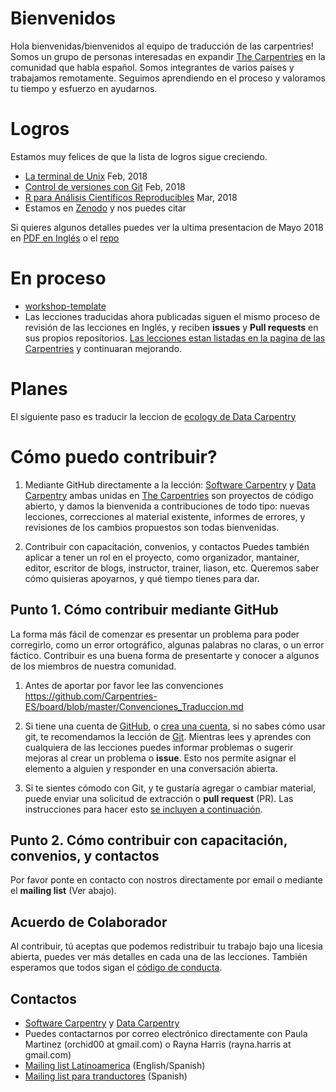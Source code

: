 # Bienvenidos

Hola bienvenidas/bienvenidos al equipo de traducción de las carpentries! Somos un grupo de personas interesadas en expandir [The Carpentries](https://carpentries.org/) en la comunidad que habla español.
Somos integrantes de varios países y trabajamos remotamente. Seguimos aprendiendo en el proceso y valoramos tu tiempo y esfuerzo en ayudarnos.

# Logros 

Estamos muy felices de que la lista de logros sigue creciendo. 
- [La terminal de Unix](https://github.com/swcarpentry/shell-novice-es) Feb, 2018
- [Control de versiones con Git](https://github.com/swcarpentry/git-novice-es) Feb, 2018
- [R para Análisis Científicos Reproducibles](https://github.com/swcarpentry/r-novice-gapminder-es) Mar, 2018
- Estamos en [Zenodo](https://zenodo.org/communities/carpentries/?page=1&size=20) y nos puedes citar

Si quieres algunos detalles puedes ver la ultima presentacion de Mayo 2018 en [PDF en Inglés](https://github.com/Carpentries-ES/Presentations/blob/master/2018/CarpentryCon/Spanish%20Lessons%20and%20Community_chrome.pdf) o el [repo](https://github.com/Carpentries-ES/Presentations)

# En proceso

- [workshop-template](https://github.com/Carpentries-ES/workshop-template/blob/gh-pages/index.md)
- Las lecciones traducidas ahora publicadas siguen el mismo proceso de revisión de las lecciones en Inglés, y reciben **issues** y **Pull requests** en sus propios repositorios. [Las lecciones estan listadas en la pagina de las Carpentries](https://software-carpentry.org/lessons/) y continuaran mejorando.

# Planes

El siguiente paso es traducir la leccion de [ecology de Data Carpentry](http://www.datacarpentry.org/lessons/#ecology-workshop)

# Cómo puedo contribuir?

1) Mediante GitHub directamente a la lección: 
[Software Carpentry][swc-site] y [Data Carpentry][dc-site] ambas unidas en [The Carpentries](https://carpentries.org/) son
proyectos de código abierto, y damos la bienvenida a contribuciones 
de todo tipo: nuevas lecciones, correcciones al material existente, 
informes de errores, y revisiones de los cambios propuestos son todas
bienvenidas.

2) Contribuir con capacitación, convenios, y contactos
Puedes también aplicar a tener un rol en el proyecto, como organizador, mantainer, editor, escritor de blogs, instructor, trainer, liason, etc. Queremos saber cómo quisieras apoyarnos, y qué tiempo tienes para dar.

## Punto 1. Cómo contribuir mediante GitHub

La forma más fácil de comenzar es presentar un problema para 
poder corregirlo, como un error ortográfico, algunas palabras no claras,
o un error fáctico. Contribuir es una buena forma de presentarte 
y conocer a algunos de los miembros de nuestra comunidad.

1. Antes de aportar por favor lee las convenciones https://github.com/Carpentries-ES/board/blob/master/Convenciones_Traduccion.md

2. Si tiene una cuenta de [GitHub][github], o [crea una cuenta][github-join], si no sabes cómo usar git, te recomendamos la lección de [Git](https://github.com/swcarpentry/git-novice-es). Mientras lees y aprendes con cualquiera de las lecciones puedes informar problemas o sugerir mejoras al crear un problema o **issue**. Esto nos permite asignar el elemento a alguien y responder en una conversación abierta. 

2. Si te sientes cómodo con Git, y te gustaría agregar o cambiar material, puede enviar una solicitud de extracción o **pull request** (PR). Las  instrucciones para hacer esto [se incluyen a continuación](#usando-github).

## Punto 2. Cómo contribuir con capacitación, convenios, y contactos

Por favor ponte en contacto con nostros directamente por email o mediante el **mailing list** (Ver abajo).

## Acuerdo de Colaborador

Al contribuir, tú aceptas que podemos redistribuir tu trabajo bajo una licesia abierta, puedes ver más detalles en cada una de las lecciones. También esperamos que todos sigan el [código de conducta](CONDUCT.md).


## Contactos

* [Software Carpentry][swc-site] y [Data Carpentry][dc-site]  
* Puedes contactarnos por correo electrónico directamente con Paula Martinez (orchid00 at gmail.com) o Rayna Harris (rayna.harris at gmail.com)
* [Mailing list Latinoamerica](https://carpentries.topicbox.com/groups/local-latinoamerica/members) (English/Spanish)
* [Mailing list para tranductores](https://groups.google.com/forum/#!forum/carpentries-traductores) (Spanish)


[dc-lessons]: http://datacarpentry.org/lessons/
[dc-site]: http://datacarpentry.org/
[github]: http://github.com
[github-flow]: https://guides.github.com/introduction/flow/
[github-join]: https://github.com/join
[como-contribuir]: https://guides.github.com/activities/hello-world/
[swc-lessons]: http://software-carpentry.org/lessons/
[swc-site]: http://software-carpentry.org/


